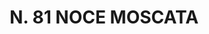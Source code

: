 ---
title: "N. 81 NOCE MOSCATA"
plant-name: "N. 81"
plant-number: "081"
plant-xml: "/assets/xml/plant081.xml"
plant-img1: "/assets/img/plant081_verso.jpg"
plant-img2: "/assets/img/plant081.jpg"
plant-title: "N. 81 NOCE MOSCATA"
plant-taxon-link: ""
plant-taxon-link: ""
layout: single-xml
---